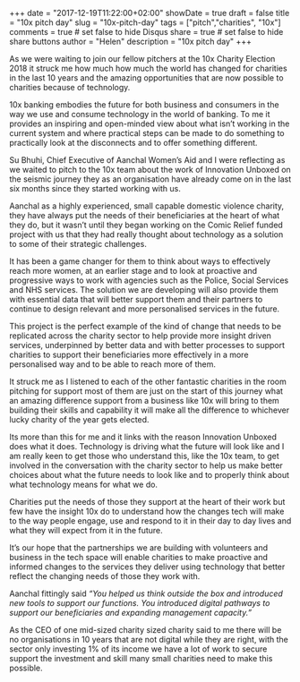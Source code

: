 +++
date = "2017-12-19T11:22:00+02:00"
showDate = true
draft = false
title = "10x pitch day"
slug = "10x-pitch-day"
tags = ["pitch","charities", "10x"]
comments = true	# set false to hide Disqus
share = true	# set false to hide share buttons
author = "Helen"
description = "10x pitch day"
+++

As we were waiting to join our fellow pitchers at the 10x Charity Election 2018 it struck me how much how much the world has changed for charities in the last 10 years and the amazing opportunities that are now possible to charities because of technology.

10x banking embodies the future for both business and consumers in the way we use and consume technology in the world of banking. To me it provides an inspiring and open-minded view about what isn’t working in the current system and where practical steps can be made to do something to practically look at the disconnects and to offer something different.

Su Bhuhi, Chief Executive of Aanchal Women’s Aid and I were reflecting as we waited to pitch to the 10x team about the work of Innovation Unboxed on the seismic journey they as an organisation have already come on in the last six months since they started working with us.

Aanchal as a highly experienced, small capable domestic violence charity, they have always put the needs of their beneficiaries at the heart of what they do, but it wasn’t until they began working on the Comic Relief funded project with us that they had really thought about technology as a solution to some of their strategic challenges.

It has been a game changer for them to think about ways to effectively reach more women, at an earlier stage and to look at proactive and progressive ways to work with agencies such as the Police, Social Services and NHS services. The solution we are developing will also provide them with essential data that will better support them and their partners to continue to design relevant and more personalised services in the future.

This project is the perfect example of the kind of change that needs to be replicated across the charity sector to help provide more insight driven services, underpinned by better data and with better processes to support charities to support their beneficiaries more effectively in a more personalised way and to be able to reach more of them.

It struck me as I listened to each of the other fantastic charities in the room pitching for support most of them are just on the start of this journey what an amazing difference support from a business like 10x will bring to them building their skills and capability it will make all the difference to whichever lucky charity of the year gets elected.

Its more than this for me and it links with the reason Innovation Unboxed does what it does. Technology is driving what the future will look like and I am really keen to get those who understand this, like the 10x team, to get involved in the conversation with the charity sector to help us make better choices about what the future needs to look like and to properly think about what technology means for what we do.

Charities put the needs of those they support at the heart of their work but few have the insight 10x do to understand how the changes tech will make to the way people engage, use and respond to it in their day to day lives and what they will expect from it in the future.

It’s our hope that the partnerships we are building with volunteers and business in the tech space will enable charities to make proactive and informed changes to the services they deliver using technology that better reflect the changing needs of those they work with.

Aanchal fittingly said _“You helped us think outside the box and introduced new tools to support our functions. You introduced digital pathways to support our beneficiaries and expanding management capacity.”_

As the CEO of one mid-sized charity sized charity said to me there will be no organisations in 10 years that are not digital while they are right, with the sector only investing 1% of its income we have a lot of work to secure support the investment and skill many small charities need to make this possible.
